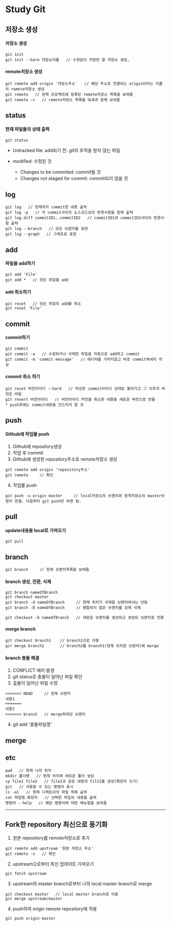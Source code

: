 # Study Git
## 저장소 생성
#### 저장소 생성
```
git init
git init --bare 저장소이름   // 수정없이 저장만 할 저장소 생성, 
```
#### remote저장소 생성
```
git remote add origin '저장소주소'   // 해당 주소로 연결되는 origin이라는 이름의 remote저장소 생성
git remote   // 현재 프로젝트에 등록된 remote저장소 목록을 보여줌
git remote -v   // remote저장소 목록을 ULR과 함께 보여줌
```
## status
#### 현재 파일들의 상태 출력
```
git status
```
- Untracked file: add되기 전. git의 추적을 받지 않는 파일

- modified: 수정된 것
  + Changes to be commited: commit될 것
  + Changes not staged for commit: commit되지 않을 것
## log
```
git log   // 현재까지 commit한 내용 출력
git log -p   // 각 commit사이의 소스코드상의 변경사항을 함께 출력
git log diff commitID1..commitID2   // commitID1과 commitID2사이의 변경사항 출력
git log --branch   // 모든 브랜치를 표현
git log --graph   // 그래프로 표현 
```
## add
#### 파일을 add하기
```
git add 'File'
git add *   // 모든 파일을 add
```
#### add 취소하기
```
git reset   // 모든 파일의 add를 취소
git reset 'File'
```
## commit
#### commit하기
```
git commit
git commit -a   // 수정하거나 삭제한 파일을 자동으로 add하고 commit
git commit -m 'commit message'   // 에디처를 거치지않고 바로 commit메세지 작성
```
#### commit 취소 하기
```
git reset 버전아이디 --hard   // 작성한 commit아이디 상태로 돌아가고 그 이후의 버전은 버림
git revert 버전아이디   // 버전아이디 커밋을 취소한 내용을 새로운 버전으로 만듦
* push후에는 commit내용을 건드리지 말 것
```
## push
#### Github에 작업물 push
1. Github에 repository생성
2. 작업 후 commit
3. Github에 생성한 ropository주소로 remote저장소 생성
```
git remote add origin 'repository주소'
git remote     // 확인
```
4. 작업물 push
```
git push -u origin master     // local저장소의 브랜치와 원격저장소의 master브랜치 연결. 다음부터 git push만 하면 됨.
```
## pull
#### update내용을 local로 가져오기
```
git pull
```
## branch
```
git branch     // 현재 브랜치목록을 보여줌
```
#### branch 생성, 전환, 삭제
```
git branch nameOfBranch
git checkout master
git branch -d nameOfBranch     // 현재 위치가 삭제할 브랜치여서는 안됨
git branch -D nameOfBranch     // 병합하지 않은 브랜치를 강제 삭제

git checkout -b nameOfBranch   // 새로운 브랜치를 생성하고 생성되 브랜치로 전환
```
#### merge branch
```
git checkout branch1    // branch1으로 이동
gir merge branch2       // branch2를 branch1(현재 위치한 브랜치)에 merge
```
#### branch 충돌 해결
1. CONFLICT 에러 발생
2. git status로 충돌이 일어난 파일 확인
3. 출돌이 일어난 파일 수정
```
<<<<<<< HEAD     // 현재 브랜치
내용1
=======
내용2
>>>>>>> branch   // merge하려던 브랜치
```
4. git add '충돌파일명'
## merge
## etc
```
pwd   // 현재 나의 위치
mkdir 폴더명   // 현재 위치에 새로운 폴더 생성
cp file1 file2   // file1과 같은 내용의 fil12를 생성(확장자 쓰기)
git   // 사용할 수 있는 명령어 표시
ls -al   // 현재 디렉토리의 파일 목록 출력
cat 파일명.확장자   // 선택한 파일의 내용을 출력
명령어 --help   // 해당 명령어에 대한 메뉴얼을 보여줌
```
---
## Fork한 repository 최신으로 동기화
1. 원본 repository를 remote저장소로 추가
```
git remote add upstream '원본 저장소 주소'
git remote -v   // 확인
```
2. upstream으로부터 최신 업데이트 가져오기
```
git fetch upstream
```
3. upstream의 master branch로부터 나의 local master branch로 merge
```
git checkout master   // local master branch로 이동
git merge upstream/master
```
4. push하여 origin remote repository에 적용
```
git push origin master
```
